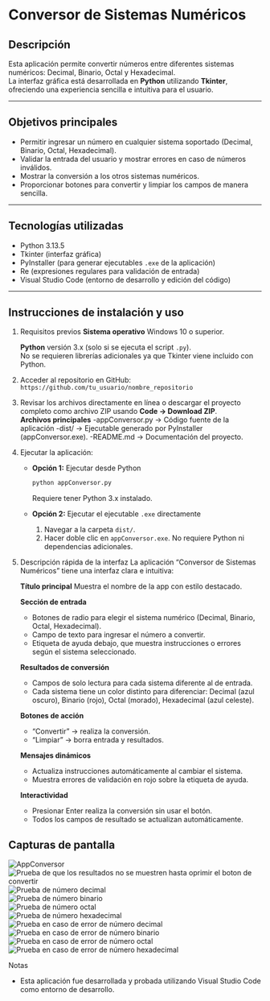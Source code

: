 # Conversor de Sistemas Numéricos

## Descripción
Esta aplicación permite convertir números entre diferentes sistemas numéricos: Decimal, Binario, Octal y Hexadecimal.  
La interfaz gráfica está desarrollada en **Python** utilizando **Tkinter**, ofreciendo una experiencia sencilla e intuitiva para el usuario.

---

## Objetivos principales
- Permitir ingresar un número en cualquier sistema soportado (Decimal, Binario, Octal, Hexadecimal).  
- Validar la entrada del usuario y mostrar errores en caso de números inválidos.  
- Mostrar la conversión a los otros sistemas numéricos.  
- Proporcionar botones para convertir y limpiar los campos de manera sencilla.

---

## Tecnologías utilizadas
- Python 3.13.5  
- Tkinter (interfaz gráfica)  
- PyInstaller (para generar ejecutables `.exe` de la aplicación)  
- Re (expresiones regulares para validación de entrada)
- Visual Studio Code (entorno de desarrollo y edición del código)

---

## Instrucciones de instalación y uso

1. Requisitos previos
     **Sistema operativo** 
     Windows 10 o superior. 

     **Python** 
     versión 3.x (solo si se ejecuta el script `.py`).  
     No se requieren librerías adicionales ya que Tkinter viene incluido con Python.  

2. Acceder al repositorio en GitHub:  
   `https://github.com/tu_usuario/nombre_repositorio`  

3. Revisar los archivos directamente en línea o descargar el proyecto completo como archivo ZIP usando **Code → Download ZIP**.  
     **Archivos principales**
     -appConversor.py → Código fuente de la aplicación 
     -dist/ → Ejecutable generado por PyInstaller (appConversor.exe).
     -README.md → Documentación del proyecto.

4. Ejecutar la aplicación:  

   - **Opción 1:** Ejecutar desde Python
     ```bash
     python appConversor.py
     ```
     Requiere tener Python 3.x instalado.

   - **Opción 2:** Ejecutar el ejecutable `.exe` directamente
     1. Navegar a la carpeta `dist/`.
     2. Hacer doble clic en `appConversor.exe`. No requiere Python ni dependencias adicionales.

5. Descripción rápida de la interfaz
   La aplicación “Conversor de Sistemas Numéricos” tiene una interfaz clara e intuitiva:

     **Título principal** 
     Muestra el nombre de la app con estilo destacado.

     **Sección de entrada**
     - Botones de radio para elegir el sistema numérico (Decimal, Binario, Octal, Hexadecimal).
     - Campo de texto para ingresar el número a convertir.
     - Etiqueta de ayuda debajo, que muestra instrucciones o errores según el sistema seleccionado.

     **Resultados de conversión**
     - Campos de solo lectura para cada sistema diferente al de entrada.
     - Cada sistema tiene un color distinto para diferenciar: Decimal (azul oscuro), Binario (rojo), Octal (morado), Hexadecimal (azul celeste).

     **Botones de acción**
     - “Convertir” → realiza la conversión.
     - “Limpiar” → borra entrada y resultados.

     **Mensajes dinámicos**
     - Actualiza instrucciones automáticamente al cambiar el sistema.
     - Muestra errores de validación en rojo sobre la etiqueta de ayuda.

     **Interactividad**
     - Presionar Enter realiza la conversión sin usar el botón.
     - Todos los campos de resultado se actualizan automáticamente.
 
## Capturas de pantalla

![AppConversor](Capturas/Captura%20de%20pantalla%20%20(10).png)
![Prueba de que los resultados no se muestren hasta oprimir el boton de convertir](Capturas/Captura%20de%20pantalla%20%20(8).png)
![Prueba de número decimal](Capturas/Captura%20de%20pantalla%20%20(9).png)    
![Prueba de número binario](Capturas/Captura%20de%20pantalla%20%20(2).png)    
![Prueba de número octal](Capturas/Captura%20de%20pantalla%20%20(3).png)    
![Prueba de número hexadecimal](Capturas/Captura%20de%20pantalla%20%20(4).png) 
![Prueba en caso de error de número decimal](Capturas/Captura%20de%20pantalla%20%20(1).png)    
![Prueba en caso de error de número binario](Capturas/Captura%20de%20pantalla%20%20(7).png)    
![Prueba en caso de error de número octal](Capturas/Captura%20de%20pantalla%20%20(6).png)    
![Prueba en caso de error de número hexadecimal](Capturas/Captura%20de%20pantalla%20%20(5).png)    

Notas

- Esta aplicación fue desarrollada y probada utilizando Visual Studio Code como entorno de desarrollo.
